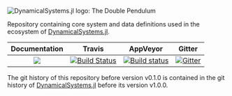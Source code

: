 ![DynamicalSystems.jl logo: The Double Pendulum](https://i.imgur.com/nFQFdB0.gif)

Repository containing core system and data definitions used in the ecosystem of [DynamicalSystems.jl](https://juliadynamics.github.io/DynamicalSystems.jl/latest/).

| **Documentation**   |  **Travis**     | **AppVeyor** | Gitter |
|:--------:|:-------------------:|:-----:|:-----:|
|[![](https://img.shields.io/badge/docs-latest-blue.svg)](https://JuliaDynamics.github.io/DynamicalSystems.jl/latest) | [![Build Status](https://travis-ci.org/JuliaDynamics/DynamicalSystemsDef.jl.svg?branch=master)](https://travis-ci.org/JuliaDynamics/DynamicalSystemsDef.jl) | [![Build status](https://ci.appveyor.com/api/projects/status/96bgcql6ibe03b5j?svg=true)](https://ci.appveyor.com/project/JuliaDynamics/dynamicalsystemsdef-jl) | [![Gitter](https://img.shields.io/gitter/room/nwjs/nw.js.svg)](https://gitter.im/JuliaDynamics/Lobby)

The git history of this repository before version v0.1.0 is contained in the git history of
[DynamicalSystems.jl](https://github.com/JuliaDynamics/DynamicalSystems.jl) before
its version v1.0.0.
